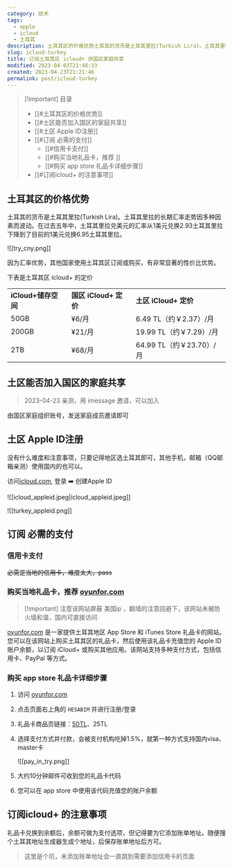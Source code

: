 ```yaml
---
category: 技术
tags:
  - apple
  - icloud
  - 土耳其
description: 土耳其区的价格优势土耳其的货币是土耳其里拉(Turkish Lira)。土耳其里拉的长期汇率走势因多种因素而波动。在过去五年中，土耳其里拉兑美元的汇率从1美元兑换2.93土耳其里拉下降到了目前的1美元兑换6.95土耳其里拉。在土区订购icloud+ 能比国区便宜一半
slug: icloud-turkey
title: 订阅土耳其区 icloud+ 供国区家庭共享
modified: 2023-04-03T21:48:33
created: 2023-04-23T21:21:46
permalink: post/icloud-turkey
---
```

> [!important] 目录
> 
> - [[#土耳其区的价格优势]]
> - [[#土区能否加入国区的家庭共享]]
> - [[#土区 Apple ID注册]]
> - [[#订阅 必需的支付]]
>     - [[#信用卡支付]]
>     - [[#购买当地礼品卡，推荐 ]]
>     - [[#购买 app store 礼品卡详细步骤]]
> - [[#订阅icloud+ 的注意事项]]


## 土耳其区的价格优势

土耳其的货币是土耳其里拉(Turkish Lira)。土耳其里拉的长期汇率走势因多种因素而波动。在过去五年中，土耳其里拉兑美元的汇率从1美元兑换2.93土耳其里拉下降到了目前的1美元兑换6.95土耳其里拉。

![[try_cny.png]]

因为汇率优势，其他国家使用土耳其区订阅或购买，有非常显著的性价比优势。

下表是土耳其区 icloud+ 的定价

|   |   |   |
|---|---|---|
|**iCloud+储存空间**|**国区 iCloud+ 定价**|**土区 iCloud+ 定价**|
|50GB|¥6/月|6.49 TL（约￥2.37）/月|
|200GB|¥21/月|19.99 TL（约￥7.29）/月|
|2TB|¥68/月|64.99 TL（约￥23.70）/月|

## 土区能否加入国区的家庭共享

> 2023-04-23 亲测，用 imessage 邀请，可以加入

由国区家庭组织账号，发送家庭成员邀请即可

## 土区 Apple ID注册

没有什么难度和注意事项，只要记得地区选土耳其即可，其他手机，邮箱（QQ邮箱亲测）使用国内的也可以。

访问[icloud.com](https://www.icloud.com/), 登录 ➡️ 创建Apple ID

![[icloud_appleid.jpeg|icloud_appleid.jpeg]]

![[turkey_appleid.png]]

  

## 订阅 必需的支付

### 信用卡支付

~~必需是当地的信用卡，难度太大，pass~~

### 购买当地礼品卡，推荐 [oyunfor.com](http://oyunfor.com/)

> [!important] 注意该网站屏蔽 美国ip ，翻墙的注意回避下，该网站未被防火墙和谐，国内可直接访问

[oyunfor.com](http://oyunfor.com/) 是一家提供土耳其地区 App Store 和 iTunes Store 礼品卡的网站。您可以在该网站上购买土耳其区的礼品卡，然后使用该礼品卡充值您的 Apple ID 账户余额，以订阅 iCloud+ 或购买其他应用。该网站支持多种支付方式，包括信用卡、PayPal 等方式。

### 购买 app store 礼品卡详细步骤

1. 访问 [oyunfor.com](http://oyunfor.com/)
2. 点击页面右上角的 `HESABIM` 并进行注册/登录
3. 礼品卡商品页链接：[50TL](https://www.oyunfor.com/apple-store/apple-store-itunes-gift-card/50-tl-bakiye)、25TL
4. 选择支付方式并付款，会被支付机构吃掉1.5%，就第一种方式支持国内visa、master卡
    
    ![[pay_in_try.png]]
    
5. 大约10分钟邮件可收到您的礼品卡代码
6. 您可以在 app store 中使用该代码充值您的账户余额

## 订阅icloud+ 的注意事项

礼品卡兑换到余额后，余额可做为支付选项，但记得要为它添加账单地址。随便搜个土耳其地址生成器生成个地址，后保存账单地址后方可。

> 这里是个坑，未添加账单地址会一直跳到需要添加信用卡的页面

###